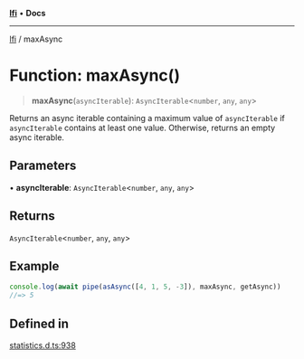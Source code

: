 [**lfi**](../readme.md) • **Docs**

---

[lfi](../globals.md) / maxAsync

# Function: maxAsync()

> **maxAsync**(`asyncIterable`): `AsyncIterable`\<`number`, `any`, `any`\>

Returns an async iterable containing a maximum value of `asyncIterable` if
`asyncIterable` contains at least one value. Otherwise, returns an empty async
iterable.

## Parameters

• **asyncIterable**: `AsyncIterable`\<`number`, `any`, `any`\>

## Returns

`AsyncIterable`\<`number`, `any`, `any`\>

## Example

```js
console.log(await pipe(asAsync([4, 1, 5, -3]), maxAsync, getAsync))
//=> 5
```

## Defined in

[statistics.d.ts:938](https://github.com/TomerAberbach/lfi/blob/85d6360ac7d8f71c70f308d2ace5bc2aa99ab03d/src/operations/statistics.d.ts#L938)
